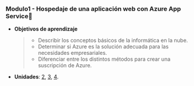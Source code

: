 ### Modulo1 - Hospedaje de una aplicación web con Azure App Service📱

- **Objetivos de aprendizaje**  

  > - Describir los conceptos básicos de la informática en la nube.
  > - Determinar si Azure es la solución adecuada para las necesidades empresariales.
  > - Diferenciar entre los distintos métodos para crear una suscripción de Azure.
- **Unidades**: [2](https://docs.microsoft.com/es-mx/learn/modules/intro-to-azure-fundamentals/what-is-cloud-computing), [3](https://docs.microsoft.com/es-mx/learn/modules/intro-to-azure-fundamentals/what-is-microsoft-azure), [4](https://docs.microsoft.com/es-mx/learn/modules/intro-to-azure-fundamentals/tour-of-azure-services).


